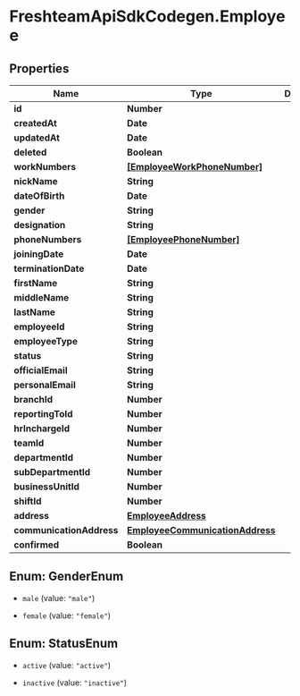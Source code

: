 # FreshteamApiSdkCodegen.Employee

## Properties

Name | Type | Description | Notes
------------ | ------------- | ------------- | -------------
**id** | **Number** |  | [optional] 
**createdAt** | **Date** |  | [optional] 
**updatedAt** | **Date** |  | [optional] 
**deleted** | **Boolean** |  | [optional] 
**workNumbers** | [**[EmployeeWorkPhoneNumber]**](EmployeeWorkPhoneNumber.md) |  | [optional] 
**nickName** | **String** |  | [optional] 
**dateOfBirth** | **Date** |  | [optional] 
**gender** | **String** |  | [optional] 
**designation** | **String** |  | [optional] 
**phoneNumbers** | [**[EmployeePhoneNumber]**](EmployeePhoneNumber.md) |  | [optional] 
**joiningDate** | **Date** |  | [optional] 
**terminationDate** | **Date** |  | [optional] 
**firstName** | **String** |  | [optional] 
**middleName** | **String** |  | [optional] 
**lastName** | **String** |  | [optional] 
**employeeId** | **String** |  | [optional] 
**employeeType** | **String** |  | [optional] 
**status** | **String** |  | [optional] 
**officialEmail** | **String** |  | [optional] 
**personalEmail** | **String** |  | [optional] 
**branchId** | **Number** |  | [optional] 
**reportingToId** | **Number** |  | [optional] 
**hrInchargeId** | **Number** |  | [optional] 
**teamId** | **Number** |  | [optional] 
**departmentId** | **Number** |  | [optional] 
**subDepartmentId** | **Number** |  | [optional] 
**businessUnitId** | **Number** |  | [optional] 
**shiftId** | **Number** |  | [optional] 
**address** | [**EmployeeAddress**](EmployeeAddress.md) |  | [optional] 
**communicationAddress** | [**EmployeeCommunicationAddress**](EmployeeCommunicationAddress.md) |  | [optional] 
**confirmed** | **Boolean** |  | [optional] 



## Enum: GenderEnum


* `male` (value: `"male"`)

* `female` (value: `"female"`)





## Enum: StatusEnum


* `active` (value: `"active"`)

* `inactive` (value: `"inactive"`)




